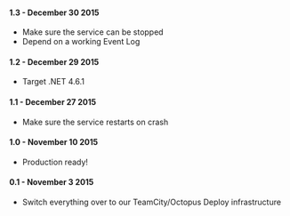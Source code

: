 #### 1.3 - December 30 2015
* Make sure the service can be stopped
* Depend on a working Event Log

#### 1.2 - December 29 2015
* Target .NET 4.6.1

#### 1.1 - December 27 2015
* Make sure the service restarts on crash

#### 1.0 - November 10 2015
* Production ready!

#### 0.1 - November 3 2015
* Switch everything over to our TeamCity/Octopus Deploy infrastructure
